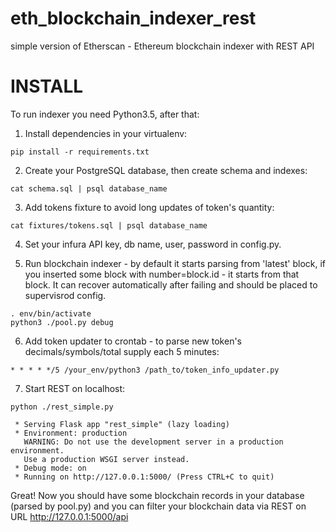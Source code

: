 # eth_blockchain_indexer_rest
simple version of Etherscan - Ethereum blockchain indexer with REST API

# INSTALL
To run indexer you need Python3.5, after that:
1) Install dependencies in your virtualenv:

```
pip install -r requirements.txt
```

2) Create your PostgreSQL database, then create schema and indexes:

```
cat schema.sql | psql database_name
```

3) Add tokens fixture to avoid long updates of token's quantity:

```cat fixtures/tokens.sql | psql database_name```

4) Set your infura API key, db name, user, password in config.py.

5) Run blockchain indexer - by default it starts parsing from 'latest' block, if you inserted some block with number=block.id - it starts from that block.
It can recover automatically after failing and should be placed to supervisrod config.

```
. env/bin/activate
python3 ./pool.py debug
```

6) Add token updater to crontab - to parse new token's decimals/symbols/total supply each 5 minutes:
```
* * * * */5 /your_env/python3 /path_to/token_info_updater.py
```

7) Start REST on localhost:
```
python ./rest_simple.py 

 * Serving Flask app "rest_simple" (lazy loading)
 * Environment: production
   WARNING: Do not use the development server in a production environment.
   Use a production WSGI server instead.
 * Debug mode: on
 * Running on http://127.0.0.1:5000/ (Press CTRL+C to quit)
 ```
 
 Great! Now you should have some blockchain records in your database (parsed by pool.py) and you can filter your blockchain data via REST on URL
 http://127.0.0.1:5000/api
 
